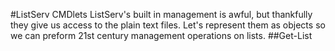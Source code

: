 #ListServ CMDlets
ListServ's built in management is awful, but thankfully they give us access to the plain text files.  Let's represent them as objects so we can preform 21st century management operations on lists.
##Get-List
